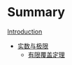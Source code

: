 # Summary

[Introduction](./Introduction.md)

- [实数与极限](./RealandLimit/init.md)
  - [有限覆盖定理](./RealandLimit/compact.md)
